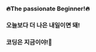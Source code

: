 ### 🔥The passionate Beginner!🔥

<h3 align='left'> 오늘보다 더 나은 내일이면 돼! </h3>
<h3 align='left'> 코딩은 지금이야!🌅 </h3>






<!--
**RINORINORINORINO/RINORINORINORINO** is a ✨ _special_ ✨ repository because its `README.md` (this file) appears on your GitHub profile.

Here are some ideas to get you started:

- 🔭 I’m currently working on ...
- 🌱 I’m currently learning ...
- 👯 I’m looking to collaborate on ...
- 🤔 I’m looking for help with ...
- 💬 Ask me about ...
- 📫 How to reach me: ...
- 😄 Pronouns: ...
- ⚡ Fun fact: ...
-->
